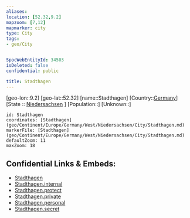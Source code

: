 ```yaml
---
aliases: 
location: [52.32,9.2]
mapzoom: [7,12] 
mapmarker: city 
type: City
tags:
- geo/City


SpocWebEntityId: 34503
isDeleted: false
confidential: public

title: Stadthagen
---
```

[geo-lon::9.2]
[geo-lat::52.32]
[name::Stadthagen]
[Country::[Germany](geo/Continent/Europe/Germany.md)]
[State :: [Niedersachsen](geo/Continent/Europe/Germany/West/Niedersachsen.md) ]
[Population::]
[Unknown::]


```leaflet
id: Stadthagen
coordinates: [Stadthagen](geo/Continent/Europe/Germany/West/Niedersachsen/City/Stadthagen.md)
markerFile: [Stadthagen](geo/Continent/Europe/Germany/West/Niedersachsen/City/Stadthagen.md)
defaultZoom: 11 
maxZoom: 18
```


## Confidential Links & Embeds: 
- [Stadthagen](../../../../../../../../_public/geo/Continent/Europe/Germany/West/Niedersachsen/City/Stadthagen.md) 
- [Stadthagen.internal](../../../../../../../../_internal/geo/Continent/Europe/Germany/West/Niedersachsen/City/Stadthagen.internal.md) 
- [Stadthagen.protect](../../../../../../../../_protect/geo/Continent/Europe/Germany/West/Niedersachsen/City/Stadthagen.protect.md) 
- [Stadthagen.private](../../../../../../../../_private/geo/Continent/Europe/Germany/West/Niedersachsen/City/Stadthagen.private.md) 
- [Stadthagen.personal](../../../../../../../../_personal/geo/Continent/Europe/Germany/West/Niedersachsen/City/Stadthagen.personal.md) 
- [Stadthagen.secret](../../../../../../../../_secret/geo/Continent/Europe/Germany/West/Niedersachsen/City/Stadthagen.secret.md) 
